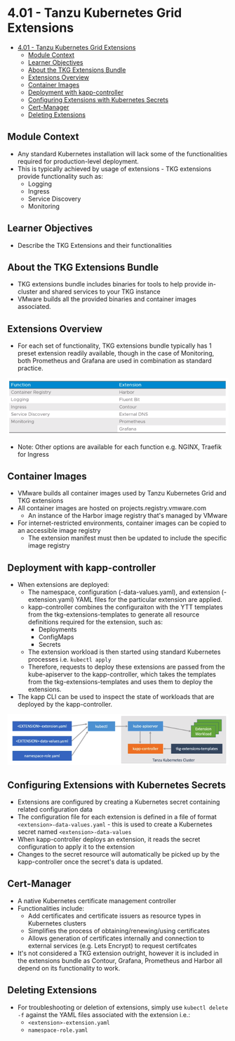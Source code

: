 # 4.01 - Tanzu Kubernetes Grid Extensions

- [4.01 - Tanzu Kubernetes Grid Extensions](#401---tanzu-kubernetes-grid-extensions)
  - [Module Context](#module-context)
  - [Learner Objectives](#learner-objectives)
  - [About the TKG Extensions Bundle](#about-the-tkg-extensions-bundle)
  - [Extensions Overview](#extensions-overview)
  - [Container Images](#container-images)
  - [Deployment with kapp-controller](#deployment-with-kapp-controller)
  - [Configuring Extensions with Kubernetes Secrets](#configuring-extensions-with-kubernetes-secrets)
  - [Cert-Manager](#cert-manager)
  - [Deleting Extensions](#deleting-extensions)

## Module Context

- Any standard Kubernetes installation will lack some of the functionalities required for production-level deployment.
- This is typically achieved by usage of extensions - TKG extensions provide functionality such as:
  - Logging
  - Ingress
  - Service Discovery
  - Monitoring

## Learner Objectives

- Describe the TKG Extensions and their functionalities

## About the TKG Extensions Bundle

- TKG extensions bundle includes binaries for tools to help provide in-cluster and shared services to your TKG instance
- VMware builds all the provided binaries and container images associated.

## Extensions Overview

- For each set of functionality, TKG extensions bundle typically has 1 preset extension readily available, though in the case of Monitoring, both Prometheus and Grafana are used in combination as standard practice.

![Untitled](img/extensions-overview.png)

- Note: Other options are available for each function e.g. NGINX, Traefik for Ingress

## Container Images

- VMware builds all container images used by Tanzu Kubernetes Grid and TKG extensions
- All container images are hosted on projects.registry.vmware.com
  - An instance of the Harbor image registry that's managed by VMware
- For internet-restricted environments, container images can be copied to an accessible image registry
  - The extension manifest must then be updated to include the specific image registry

## Deployment with kapp-controller

- When extensions are deployed:
  - The namespace, configuration (-data-values.yaml), and extension (-extension.yaml) YAML files for the particular extension are applied.
  - kapp-controller combines the configuraiton with the YTT templates from the tkg-extensions-templates to generate all resource definitions required for the extension, such as:
    - Deployments
    - ConfigMaps
    - Secrets
  - The extension workload is then started using standard Kubernetes processes i.e. `kubectl apply`
  - Therefore, requests to deploy these extensions are passed from the kube-apiserver to the kapp-controller, which takes the templates from the tkg-extensions-templates and uses them to deploy the extensions.
- The kapp CLI can be used to inspect the state of workloads that are deployed by the kapp-controller.

![Untitled](img/kapp-controller-overview.png)

## Configuring Extensions with Kubernetes Secrets

- Extensions are configured by creating a Kubernetes secret containing related configuration data
- The configuration file for each extension is defined in a file of format `<extension>-data-values.yaml` - this is used to create a Kubernetes secret named `<extension>-data-values`
- When kapp-controller deploys an extension, it reads the secret configuration to apply it to the extension
- Changes to the secret resource will automatically be picked up by the kapp-controller once the secret's data is updated.

## Cert-Manager

- A native Kubernetes certificate management controller
- Functionalities include:
  - Add certificates and certificate issuers as resource types in Kubernetes clusters
  - Simplifies the process of obtaining/renewing/using certificates
  - Allows generation of certificates internally and connection to external services (e.g. Lets Encrypt) to request certifcates
- It's not considered a TKG extension outright, however it is included in the extensions bundle as Contour, Grafana, Prometheus and Harbor all depend on its functionality to work.

## Deleting Extensions

- For troubleshooting or deletion of extensions, simply use `kubectl delete -f` against the YAML files associated with the extension i.e.:
  - `<extension>-extension.yaml`
  - `namespace-role.yaml`
